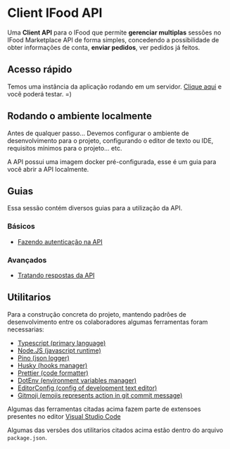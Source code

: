 # Client IFood API

Uma **Client API** para o IFood que permite **gerenciar multiplas** sessões no IFood Marketplace API de forma simples, concedendo a possibilidade de obter informações de conta, **enviar pedidos**, ver pedidos já feitos.

## Acesso rápido

Temos uma instância da aplicação rodando em um servidor. [Clique aqui]() e você poderá testar. =)

## Rodando o ambiente localmente

Antes de qualquer passo... Devemos configurar o ambiente de desenvolvimento para o projeto, configurando o editor de texto ou IDE, requisitos mínimos para o projeto... etc.

A API possui uma imagem docker pré-configurada, esse é um guia para você abrir a API localmente.

## Guias

Essa sessão contém diversos guias para a utilização da API.

### Básicos

- [Fazendo autenticação na API](./docs/authentication.md)

### Avançados

- [Tratando respostas da API](./docs/handle-status-response.md)

## Utilitarios

Para a construção concreta do projeto, mantendo padrões de desenvolvimento entre os colaboradores algumas ferramentas foram necessarias:

- [Typescript (primary language)](https://www.typescriptlang.org/)
- [Node.JS (javascript runtime)](https://nodejs.org/en/)
- [Pino (json logger)](https://www.npmjs.com/package/pino)
- [Husky (hooks manager)](https://typicode.github.io/husky/#/)
- [Prettier (code formatter)](https://prettier.io/)
- [DotEnv (environment variables manager)](https://www.npmjs.com/package/dotenv)
- [EditorConfig (config of development text editor)](https://editorconfig.org/)
- [Gitmoji (emojis represents action in git commit message)](https://gitmoji.dev/)

Algumas das ferramentas citadas acima fazem parte de extensoes presentes no editor [Visual Studio Code](https://code.visualstudio.com/)

Algumas das versões dos utilitarios citados acima estão dentro do arquivo `package.json`.
